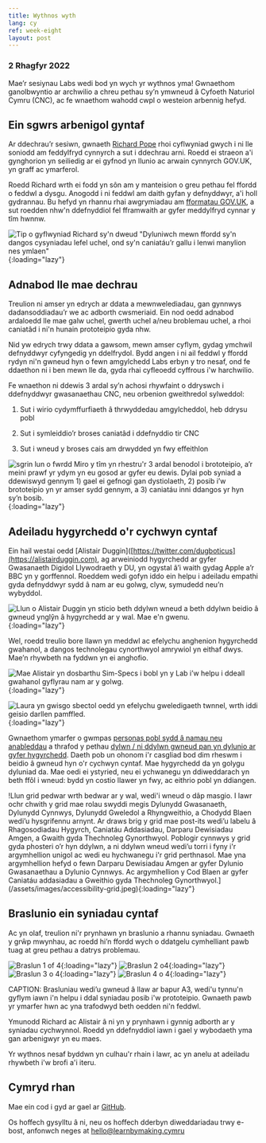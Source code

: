 ```yaml
---
title: Wythnos wyth
lang: cy
ref: week-eight
layout: post
---
```

### 2 Rhagfyr 2022

Mae’r sesiynau Labs wedi bod yn wych yr wythnos yma! Gwnaethom ganolbwyntio ar archwilio a chreu pethau sy’n ymwneud â Cyfoeth Naturiol Cymru (CNC), ac fe wnaethom wahodd cwpl o westeion arbennig hefyd.

## Ein sgwrs arbenigol gyntaf

Ar ddechrau’r sesiwn, gwnaeth [Richard Pope](https://richardpope.org/) rhoi cyflwyniad gwych i ni lle soniodd am feddylfryd cynnyrch a sut i ddechrau arni. Roedd ei straeon a'i gynghorion yn seiliedig ar ei gyfnod yn llunio ac arwain cynnyrch GOV.UK, yn graff ac ymarferol.

Roedd Richard wrth ei fodd yn sôn am y manteision o greu pethau fel ffordd o feddwl a dysgu. Anogodd i ni feddwl am daith gyfan y defnyddwyr, a'i holl gydrannau. Bu hefyd yn rhannu rhai awgrymiadau am [fformatau GOV.UK](https://flic.kr/p/An8WNz), a sut roedden nhw'n ddefnyddiol fel fframwaith ar gyfer meddylfryd cynnar y tîm hwnnw.

![Tip o gyflwyniad Richard sy'n dweud "Dyluniwch mewn ffordd sy'n dangos cysyniadau lefel uchel, ond sy'n caniatáu’r gallu i lenwi manylion nes ymlaen"](/assets/images/papal-message.png){:loading="lazy"}


## Adnabod lle mae dechrau
Treulion ni amser yn edrych ar ddata a mewnwelediadau, gan gynnwys dadansoddiadau’r we ac adborth cwsmeriaid. Ein nod oedd adnabod ardaloedd lle mae galw uchel, gwerth uchel a/neu broblemau uchel, a rhoi caniatâd i ni'n hunain prototeipio gyda nhw.  

Nid yw edrych trwy ddata a gawsom, mewn amser cyflym, gydag ymchwil defnyddwyr cyfyngedig yn ddelfrydol. Bydd angen i ni ail feddwl y ffordd rydyn ni'n gwneud hyn o fewn amgylchedd Labs erbyn y tro nesaf, ond fe ddaethon ni i ben mewn lle da, gyda rhai cyfleoedd cyffrous i'w harchwilio.

Fe wnaethon ni ddewis 3 ardal sy’n achosi rhywfaint o ddryswch i ddefnyddwyr gwasanaethau CNC, neu orbenion gweithredol sylweddol:

1. Sut i wirio cydymffurfiaeth â thrwyddedau amgylcheddol, heb ddrysu pobl

1. Sut i symleiddio’r broses caniatâd i ddefnyddio tir CNC 

1. Sut i wneud y broses cais am drwydded yn fwy effeithlon

![sgrin lun o fwrdd Miro y tîm yn rhestru'r 3 ardal benodol i brototeipio, a’r meini prawf yr ydym yn eu gosod ar gyfer eu dewis. Dylai pob syniad a ddewiswyd gennym 1) gael ei gefnogi gan dystiolaeth, 2) posib i’w brototeipio yn yr amser sydd gennym, a 3) caniatáu inni ddangos yr hyn sy’n bosib.](/assets/images/where-to-start.png){:loading="lazy"}


## Adeiladu hygyrchedd o'r cychwyn cyntaf

Ein hail westai oedd [Alistair Duggin]([https://twitter.com/dugboticus](https://alistairduggin.com), ag arweiniodd hygyrchedd ar gyfer Gwasanaeth Digidol Llywodraeth y DU, yn ogystal â’i waith gydag Apple a’r BBC yn y gorffennol. Roeddem wedi gofyn iddo ein helpu i adeiladu empathi gyda defnyddwyr sydd â nam ar eu golwg, clyw, symudedd neu’n wybyddol.

![Llun o Alistair Duggin yn sticio beth ddylwn wneud a beth ddylwn beidio â gwneud ynglŷn â hygyrchedd ar y wal. Mae e'n gwenu.](/assets/images/alistair-duggin-smiling.jpeg){:loading="lazy"}

Wel, roedd treulio bore llawn yn meddwl ac efelychu anghenion hygyrchedd gwahanol, a dangos technolegau cynorthwyol amrywiol yn eithaf dwys. Mae’n rhywbeth na fyddwn yn ei anghofio.

![Mae Alistair yn dosbarthu Sim-Specs i bobl yn y Lab i’w helpu i ddeall gwahanol gyflyrau nam ar y golwg.](/assets/images/handing-out-specs.jpeg){:loading="lazy"}

![Laura yn gwisgo sbectol oedd yn efelychu gweledigaeth twnnel, wrth iddi geisio darllen pamffled.](/assets/images/laura-sim-specs.jpeg){:loading="lazy"}

Gwnaethom ymarfer o gwmpas [personas pobl sydd â namau neu anableddau](https://www.gov.uk/government/publications/understanding-disabilities-and-impairments-user-profiles) a thrafod y pethau [dylwn / ni ddylwn gwneud pan yn dylunio ar gyfer hygyrchedd](https://accessibility.blog.gov.uk/2016/09/02/dos-and-donts-on-designing-for-accessibility/). Daeth pob un ohonom i'r casgliad bod dim rheswm i beidio â gwneud hyn o'r cychwyn cyntaf. Mae hygyrchedd da yn golygu dyluniad da. Mae oedi ei ystyried, neu ei ychwanegu yn ddiweddarach yn beth ffôl i wneud: bydd yn costio llawer yn fwy, ac eithrio pobl yn ddiangen. 

!Llun grid pedwar wrth bedwar ar y wal, wedi'i wneud o dâp masgio. I lawr ochr chwith y grid mae rolau swyddi megis Dylunydd Gwasanaeth, Dylunydd Cynnwys, Dylunydd Gweledol a Rhyngweithio, a Chodydd Blaen wedi’u hysgrifennu arnynt.  Ar draws brig y grid mae post-its wedi’u labelu â Rhagosodiadau Hygyrch, Caniatáu Addasiadau, Darparu Dewisiadau Amgen, a Gwaith gyda Thechnoleg Gynorthwyol. Poblogir cynnwys y grid gyda phosteri o’r hyn ddylwn, a ni ddylwn wneud wedi’u torri i fyny i'r argymhellion unigol ac wedi eu hychwanegu i'r grid perthnasol. Mae yna argymhellion hefyd o fewn Darparu Dewisiadau Amgen ar gyfer Dylunio Gwasanaethau a Dylunio Cynnwys. Ac argymhellion y Cod Blaen ar gyfer Caniatáu addasiadau a Gweithio gyda Thechnoleg Gynorthwyol.](/assets/images/accessibility-grid.jpeg){:loading="lazy"}

## Braslunio ein syniadau cyntaf
Ac yn olaf, treulion ni'r prynhawn yn braslunio a rhannu syniadau. Gwnaeth y grŵp mwynhau, ac roedd hi’n ffordd wych o ddatgelu cymhelliant pawb tuag at greu pethau a datrys problemau.

![Braslun 1 of 4](/assets/images/sketch1.jpeg){:loading="lazy"} ![Braslun 2 o4](/assets/images/sketch2.jpeg){:loading="lazy"} ![Braslun 3 o 4](/assets/images/sketch3.jpeg){:loading="lazy"} ![Braslun 4 o 4](/assets/images/sketch4.jpeg){:loading="lazy"}

CAPTION: Brasluniau wedi’u gwneud â llaw ar bapur A3, wedi'u tynnu'n gyflym iawn i'n helpu i ddal syniadau posib i'w prototeipio. Gwnaeth pawb yr ymarfer hwn ac yna trafodwyd beth oedden ni'n feddwl.

Ymunodd Richard ac Alistair â ni yn y prynhawn i gynnig adborth ar y syniadau cychwynnol. Roedd yn ddefnyddiol iawn i gael y wybodaeth yma  gan arbenigwyr yn eu maes.

Yr wythnos nesaf byddwn yn culhau'r rhain i lawr, ac yn anelu at adeiladu rhywbeth i'w brofi a'i iteru. 
## Cymryd rhan
Mae ein cod i gyd ar gael ar [GitHub](https://github.com/orgs/learnbymakingwales/repositories).

Os hoffech gysylltu â ni, neu os hoffech dderbyn diweddariadau trwy e-bost, anfonwch neges at [hello@learnbymaking.cymru](mailTo:hello@learnbymaking.wales)
